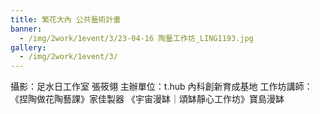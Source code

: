 ```yaml
---
title: 繁花大內 公共藝術計畫
banner: 
  - /img/2work/1event/3/23-04-16 陶藝工作坊_LING1193.jpg
gallery:
  - /img/2work/1event/3/
---
```


攝影：足水日工作室 張筱翎
主辦單位：t.hub 內科創新育成基地
工作坊講師：
《捏陶做花陶藝課》家佳製器
《宇宙漫缽｜頌缽靜心工作坊》寶島漫缽
